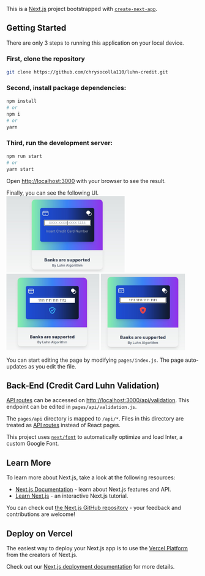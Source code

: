 This is a [Next.js](https://nextjs.org/) project bootstrapped with [`create-next-app`](https://github.com/vercel/next.js/tree/canary/packages/create-next-app).

## Getting Started

There are only 3 steps to running this application on your local device.

### First, clone the repository

```bash
git clone https://github.com/chrysocolla110/luhn-credit.git
```

### Second, install package dependencies:
```bash
npm install
# or
npm i
# or
yarn

```

### Third, run the development server:

```bash
npm run start
# or
yarn start
```


Open [http://localhost:3000](http://localhost:3000) with your browser to see the result.

Finally, you can see the following UI.
<br/>
<img src="./src/utils/Screenshot_1.jpg" alt="Credit Card Checking Form" style="height:200px;"/>
<img src="./src/utils/Screenshot_success.jpg" alt="Credit Card Checking Form-Success" style="height:200px;"/>
<img src="./src/utils/Screenshot_failed.jpg" alt="Credit Card Checking Form-Fail" style="height:200px;"/>

You can start editing the page by modifying `pages/index.js`. The page auto-updates as you edit the file.

## Back-End (Credit Card Luhn Validation)

[API routes](https://nextjs.org/docs/api-routes/introduction) can be accessed on [http://localhost:3000/api/validation](http://localhost:3000/api/validation). 
This endpoint can be edited in `pages/api/validation.js`.

The `pages/api` directory is mapped to `/api/*`. Files in this directory are treated as [API routes](https://nextjs.org/docs/api-routes/introduction) instead of React pages.

This project uses [`next/font`](https://nextjs.org/docs/basic-features/font-optimization) to automatically optimize and load Inter, a custom Google Font.

## Learn More

To learn more about Next.js, take a look at the following resources:

- [Next.js Documentation](https://nextjs.org/docs) - learn about Next.js features and API.
- [Learn Next.js](https://nextjs.org/learn) - an interactive Next.js tutorial.

You can check out [the Next.js GitHub repository](https://github.com/vercel/next.js/) - your feedback and contributions are welcome!

## Deploy on Vercel

The easiest way to deploy your Next.js app is to use the [Vercel Platform](https://vercel.com/new?utm_medium=default-template&filter=next.js&utm_source=create-next-app&utm_campaign=create-next-app-readme) from the creators of Next.js.

Check out our [Next.js deployment documentation](https://nextjs.org/docs/deployment) for more details.

